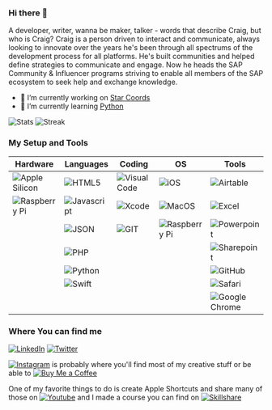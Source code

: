 ### Hi there 👋

A developer, writer, wanna be maker, talker - words that describe Craig, but who is Craig? Craig is a person driven to interact and communicate, always looking to innovate over the years he's been through all spectrums of the development process for all platforms. He's built communities and helped define strategies to communicate and engage. Now he heads the SAP Community & Influencer programs striving to enable all members of the SAP ecosystem to seek help and exchange knowledge.

- 🔭 I’m currently working on [Star Coords](https://github.com/ccmehil/star_coords)
- 🌱 I’m currently learning [Python](https://www.python.org)

![Stats](https://github-readme-stats.vercel.app/api?username=ccmehil "")
![Streak](https://github-readme-streak-stats.herokuapp.com/?user=ccmehil "")

### My Setup and Tools

| Hardware  | Languages  | Coding  | OS  | Tools |
|---|---|---|---|---|
| ![Apple Silicon](https://img.shields.io/badge/apple%20silicon-333333?style=for-the-badge&logo=apple&logoColor=white "Apple Silicon")  |  ![HTML5](https://img.shields.io/badge/HTML5-E34F26?style=for-the-badge&logo=html5&logoColor=white "HTML5") |  ![Visual Code](https://img.shields.io/badge/Visual_Studio_Code-0078D4?style=for-the-badge&logo=visual%20studio%20code&logoColor=white "Visual Code") | ![iOS](https://img.shields.io/badge/iOS-000000?style=for-the-badge&logo=ios&logoColor=white "iOS")  | ![Airtable](https://img.shields.io/badge/Airtable-18BFFF?style=for-the-badge&logo=Airtable&logoColor=white "Airtable") |
| ![Raspberry Pi](https://img.shields.io/badge/Raspberry%20Pi-A22846?style=for-the-badge&logo=Raspberry%20Pi&logoColor=white "Raspberry Pi")  | ![Javascript](https://img.shields.io/badge/JavaScript-323330?style=for-the-badge&logo=javascript&logoColor=F7DF1E "Javascript")  | ![Xcode](https://img.shields.io/badge/Xcode-007ACC?style=for-the-badge&logo=Xcode&logoColor=white "Xcode")  | ![MacOS](https://img.shields.io/badge/mac%20os-000000?style=for-the-badge&logo=apple&logoColor=white "MacOS")  | ![Excel](https://img.shields.io/badge/Microsoft_Excel-217346?style=for-the-badge&logo=microsoft-excel&logoColor=white "Excel") |
|   | ![JSON](https://img.shields.io/badge/json-5E5C5C?style=for-the-badge&logo=json&logoColor=white "JSON")  | ![GIT](https://img.shields.io/badge/GIT-E44C30?style=for-the-badge&logo=git&logoColor=white "Git") | ![Raspberry Pi](https://img.shields.io/badge/Raspberry%20Pi-A22846?style=for-the-badge&logo=Raspberry%20Pi&logoColor=white "Raspberry Pi") | ![Powerpoint](https://img.shields.io/badge/Microsoft_PowerPoint-B7472A?style=for-the-badge&logo=microsoft-powerpoint&logoColor=white "Powerpoint") |
|   | ![PHP](https://img.shields.io/badge/PHP-777BB4?style=for-the-badge&logo=php&logoColor=white "PHP")  |   |   | ![Sharepoint](https://img.shields.io/badge/Microsoft_SharePoint-0078D4?style=for-the-badge&logo=microsoft-sharepoint&logoColor=white "Sharepoint")  |
|   | ![Python](https://img.shields.io/badge/Python-FFD43B?style=for-the-badge&logo=python&logoColor=blue "Python")  |   |   | ![GitHub](https://img.shields.io/badge/GitHub-100000?style=for-the-badge&logo=github&logoColor=white "GitHub")  |
|   | ![Swift](https://img.shields.io/badge/Swift-FA7343?style=for-the-badge&logo=swift&logoColor=white "Swift")  |   |   | ![Safari](https://img.shields.io/badge/Safari-FF1B2D?style=for-the-badge&logo=Safari&logoColor=white "Safari") |
|||| | ![Google Chrome](https://img.shields.io/badge/Google_chrome-4285F4?style=for-the-badge&logo=Google-chrome&logoColor=white "Google Chrome") |

### Where You can find me

[![LinkedIn](https://img.shields.io/badge/LinkedIn-0077B5?style=for-the-badge&logo=linkedin&logoColor=white "LinkedIn")](http://www.linkedin.com/in/ccmehil)
[![Twitter](https://img.shields.io/badge/Twitter-1DA1F2?style=for-the-badge&logo=twitter&logoColor=white "Twitter")](https://www.twitter.com/ccmehil)

[![Instagram](https://img.shields.io/badge/Instagram-E4405F?style=for-the-badge&logo=instagram&logoColor=white "Instagram")](https://www.instagram.com/ccmehil/) is probably where you'll find most of my creative stuff or be able to [![Buy Me a Coffee](https://img.shields.io/badge/Buy_Me_A_Coffee-FFDD00?style=for-the-badge&logo=buy-me-a-coffee&logoColor=black "Buy Me a Coffee")](https://www.buymeacoffee.com/ccmehil)

One of my favorite things to do is create Apple Shortcuts and share many of those on [![Youtube](https://img.shields.io/badge/YouTube-FF0000?style=for-the-badge&logo=youtube&logoColor=white "Youtube")](http://www.youtube.com/user/ccmehil) and I made a course you can find on [![Skillshare](https://img.shields.io/badge/skill%20share-002333?style=for-the-badge&logo=skillshare&logoColor=white "Skillshare")](https://skl.sh/2xA7nZs)

<!--
**ccmehil/ccmehil** is a ✨ _special_ ✨ repository because its `README.md` (this file) appears on your GitHub profile.

Here are some ideas to get you started:

- 🔭 I’m currently working on ...
- 🌱 I’m currently learning ...
- 👯 I’m looking to collaborate on ...
- 🤔 I’m looking for help with ...
- 💬 Ask me about ...
- 📫 How to reach me: ...
- 😄 Pronouns: ...
- ⚡ Fun fact: ...

![Contributions](https://github-profile-summary-cards.vercel.app/api/cards/profile-details?username=ccmehil&theme=vue "")
![Top Languages](https://github-readme-stats.vercel.app/api/top-langs/?username=ccmehil "")
![Trophy](https://github-profile-trophy.vercel.app/?username=ccmehil "")
-->
